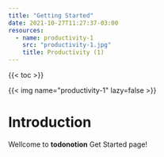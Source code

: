 ```yaml
---
title: "Getting Started"
date: 2021-10-27T11:27:37-03:00
resources:
  - name: productivity-1
    src: "productivity-1.jpg"
    title: Productivity (1)
---
```


{{< toc >}}

<!-- spellchecker-disable -->
{{< img name="productivity-1" lazy=false >}}
<!-- spellchecker-enable -->

# Introduction

Wellcome to **todonotion** Get Started page!
